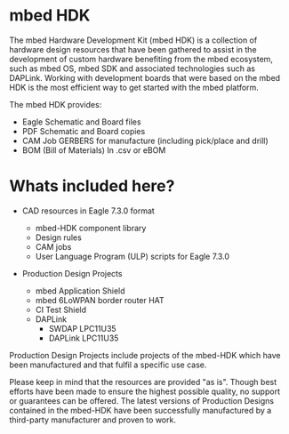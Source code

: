 # mbed HDK

The mbed Hardware Development Kit (mbed HDK) is a collection of hardware design resources that have been gathered to assist in the development of custom hardware benefiting from the mbed ecosystem, such as mbed OS, mbed SDK and associated technologies such as DAPLink. Working with development boards that were based on the mbed HDK is the most efficient way to get started with the mbed platform.

The mbed HDK provides:

* Eagle Schematic and Board files
* PDF Schematic and Board copies
* CAM Job GERBERS for manufacture (including pick/place and drill)
* BOM (Bill of Materials) In .csv or eBOM

# Whats included here?

- CAD resources in Eagle 7.3.0 format
    - mbed-HDK component library
    - Design rules
    - CAM jobs
    - User Language Program (ULP) scripts for Eagle 7.3.0

- Production Design Projects 
    - mbed Application Shield
    - mbed 6LoWPAN border router HAT
    - CI Test Shield
    - DAPLink
       - SWDAP LPC11U35
       - DAPLink LPC11U35

Production Design Projects include projects of the mbed-HDK which have been manufactured and that fulfil a specific use case.

Please keep in mind that the resources are provided "as is". Though best efforts have been made to ensure the highest possible quality, no support or guarantees can be offered. The latest versions of Production Designs contained in the mbed-HDK have been successfully manufactured by a third-party manufacturer and proven to work.
